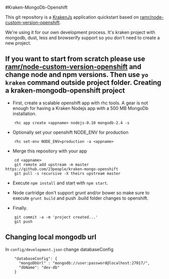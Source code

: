 #Kraken-MongoDb-Openshift

This git repository is a [KrakenJs](http://krakenjs.com/) application quickstart based on [ramr/node-custom-version-openshift](https://github.com/ramr/nodejs-custom-version-openshift).

We're using it for our own development process. It's kraken project with mongodb, dust, less and browserify support so you don't need to create a new project.  


If you want to start from scratch please use [ramr/node-custom-version-openshift](https://github.com/ramr/nodejs-custom-version-openshift) and change node and npm versions. Then use `yo kraken` command outside project folder.
Creating a kraken-mongodb-openshift project
---------------------------------------

* First, create a scalable openshift app with rhc tools. A gear is not enough for having a Kraken Nodejs app with a 500 MB MongoDb installation.

```
    rhc app create <appname> nodejs-0.10 mongodb-2.4 -s
```

* Optionally set your openshift NODE_ENV for production

```
    rhc set-env NODE_ENV=production -a <appname>
```

* Merge this repository with your app

```
    cd <appname>
    git remote add upstream -m master https://github.com/23people/kraken-mongo-openshift
    git pull -s recursive -X theirs upstream master

```

* Execute `npm install` and start with `npm start`.

* Node cartridge don't support grunt and/or bower so make sure to execute `grunt build` and push .build folder changes to openshift.

* Finally.
```
    git commit -a -m 'project created...' 
    git push
```
Changing local mongodb url
---------------------------------------

In `config/development.json` change databaseConfig

```
    "databaseConfig": {
      "mongoDbUrl" : "mongodb://user:password@localhost:27017/",
      "dbName": "dev-db"
    }
```
